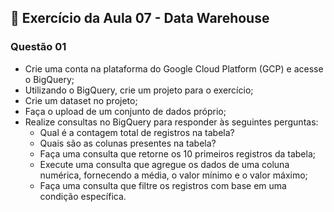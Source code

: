 ## 📝 Exercício da Aula 07 - Data Warehouse

### Questão 01

-   Crie uma conta na plataforma do Google Cloud Platform (GCP) e acesse o BigQuery;
-   Utilizando o BigQuery, crie um projeto para o exercício;
-   Crie um dataset no projeto;
-   Faça o upload de um conjunto de dados próprio;
-   Realize consultas no BigQuery para responder às seguintes perguntas:
    -   Qual é a contagem total de registros na tabela?
    -   Quais são as colunas presentes na tabela?
    -   Faça uma consulta que retorne os 10 primeiros registros da tabela;
    -   Execute uma consulta que agregue os dados de uma coluna numérica, fornecendo a média, o valor mínimo e o valor máximo;
    -   Faça uma consulta que filtre os registros com base em uma condição específica.
